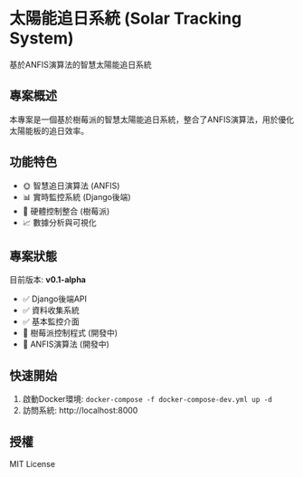 # 太陽能追日系統 (Solar Tracking System)

基於ANFIS演算法的智慧太陽能追日系統

## 專案概述

本專案是一個基於樹莓派的智慧太陽能追日系統，整合了ANFIS演算法，用於優化太陽能板的追日效率。

## 功能特色

- 🌞 智慧追日演算法 (ANFIS)
- 📊 實時監控系統 (Django後端)  
- 🔧 硬體控制整合 (樹莓派)
- 📈 數據分析與可視化

## 專案狀態

目前版本: **v0.1-alpha**

- ✅ Django後端API
- ✅ 資料收集系統
- ✅ 基本監控介面
- 🚧 樹莓派控制程式 (開發中)
- 🚧 ANFIS演算法 (開發中)

## 快速開始

1. 啟動Docker環境: `docker-compose -f docker-compose-dev.yml up -d`
2. 訪問系統: http://localhost:8000

## 授權

MIT License